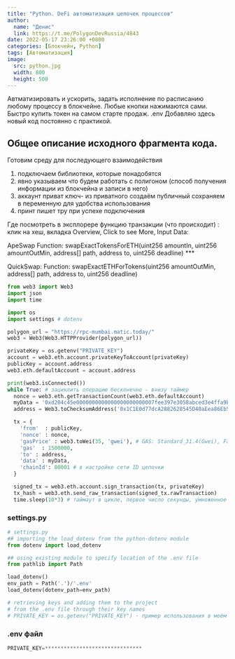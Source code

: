 ```yaml
---
title: "Python. DeFi автоматизация цепочек процессов"
author:
  name: "Денис"
  link: https://t.me/PolygonDevRussia/4843
date: 2022-05-17 23:26:00 +0800
categories: [Блокчейн, Python]
tags: [Автоматизация]
image:
  src: python.jpg
  width: 800
  height: 500
---
```


Автматизировать и ускорить, задать исполнение по расписанию любому процессу в блокчейне. Любые кнопки нажимаются сами. Быстро купить токен на самом старте продаж. .env Добавляю здесь новый код постоянно с практикой.

## Общее описание исходного фрагмента кода.

Готовим среду для последующего взаимодействия


1. подключаем библиотеки, которые понадобятся
2. явно указываем что будем работать с полигоном 
(способ получения информации из блокчейна и записи в него)
3. аккаунт 
приват ключ-
из приватного создаём публичный
сохраняем в переменную для удобства использования
4. принт пишет тру при успехе подключения  

Где посмотреть в эксплорере функцию транзакции (что происходит) :
клик на хеш, вкладка Overview, Click to see More, Input Data:

ApeSwap
Function: swapExactTokensForETH(uint256 amountIn, uint256 amountOutMin, address[] path, address to, uint256 deadline) ***

QuickSwap:
Function: swapExactETHForTokens(uint256 amountOutMin, address[] path, address to, uint256 deadline)

```python
from web3 import Web3
import json
import time

import os
import settings # dotenv

polygon_url = "https://rpc-mumbai.matic.today/"
web3 = Web3(Web3.HTTPProvider(polygon_url))

privateKey = os.getenv("PRIVATE_KEY")
account = web3.eth.account.privateKeyToAccount(privateKey)
publicKey = account.address
web3.eth.defaultAccount = account.address

print(web3.isConnected())
while True: # зациклить операцию бесконечно - внизу таймер
  nonce = web3.eth.getTransactionCount(web3.eth.defaultAccount)
  myData = '0xd204c45e0000000000000000000000007fee397e3058abced3e4ffa9be84f25506b8964d0000000000000000000000000000000000000000000000000000000000000040000000000000000000000000000000000000000000000000000000000000005a68747470733a2f2f676174657761792e70696e6174612e636c6f75642f697066732f516d653857564b795361374e4574555178654353515a774e695a314d72525273636945764b6e7679585a785274702f4173616d692e6a7067000000000000'
  address = Web3.toChecksumAddress('0x1C1E0d77dcA2882628545D40aEea86Eb5C3A42D9')

  tx = {
    'from'  : publicKey,
    'nonce' : nonce,
    'gasPrice' : web3.toWei(35, 'gwei'), # GAS: Standard_31.4(Gwei), Fast_36(Gwei) https://polygonscan.com/gastracker
    'gas'  : 1500000,
    'to' : address,
    'data' : myData,
    'chainId': 80001 # в настройке сети ID цепочки
  }

  signed_tx = web3.eth.account.sign_transaction(tx, privateKey)
  tx_hash = web3.eth.send_raw_transaction(signed_tx.rawTransaction)
  time.sleep(10*3) # таймаут в цикле, первое число секунды, умноженное на что-то, (10*3)-это 30 секунд.
```

### settings.py

```python
# settings.py
## importing the load_dotenv from the python-dotenv module
from dotenv import load_dotenv

## using existing module to specify location of the .env file
from pathlib import Path

load_dotenv()
env_path = Path('.')/'.env'
load_dotenv(dotenv_path=env_path)

# retrieving keys and adding them to the project
# from the .env file through their key names
# PRIVATE_KEY = os.getenv("PRIVATE_KEY") - пример использования в моём коде 
```

### .env файл

```python
PRIVATE_KEY=*******************************
```

